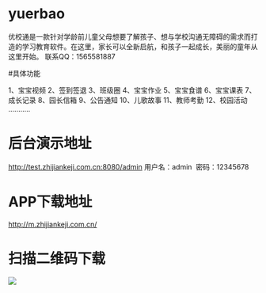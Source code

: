 # yuerbao
优校通是一款针对学龄前儿童父母想要了解孩子、想与学校沟通无障碍的需求而打造的学习教育软件。在这里，家长可以全新启航，和孩子一起成长，美丽的童年从这里开始。
联系QQ：1565581887

#具体功能

1、宝宝视频
2、签到签退
3、班级圈
4、宝宝作业
5、宝宝食谱
6、宝宝课表
7、成长记录
8、园长信箱
9、公告通知
10、儿歌故事
11、教师考勤
12、校园活动
...........
# 后台演示地址
http://test.zhijiankeji.com.cn:8080/admin
用户名：admin  密码：12345678

# APP下载地址
http://m.zhijiankeji.com.cn/

# 扫描二维码下载
<img src = 'http://img.zhijiankeji.com.cn/images/1493024995.png'>
